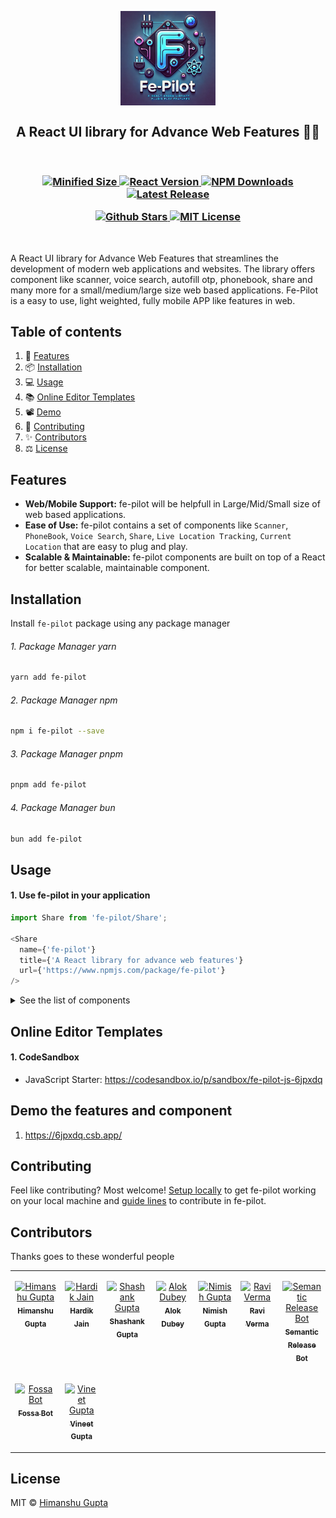<p align="center">
<img src="https://github.com/opensrc0/fe-pilot/blob/develop/logo.png" alt="fe-pilot Logo" align="center" width="30%" style="width: 30%;">
</p>
<h2 align="center">A React UI library for Advance Web Features 👨‍✈️ </h2>
<br />
<h3 >
  <p align="center" class="tasklist-issue-content">
    <a href="https://www.npmjs.com/package/fe-pilot">
     <img alt="Minified Size" src="https://img.shields.io/bundlephobia/min/fe-pilot"/>
    </a>
    <a href="https://react.dev/reference/react">
    <img alt="React Version" src="https://img.shields.io/badge/react-18.2.0-%23f1e05a?logo=React"/>
    </a>
    <a href="https://www.npmjs.com/package/fe-pilot">
      <img alt="NPM Downloads" src="https://img.shields.io/npm/dw/fe-pilot?label=Downloads&logo=npm"/>
    </a>
    <a href="https://www.npmjs.com/package/fe-pilot/v/latest">
      <img alt="Latest Release" src="https://badgen.net/github/release/opensrc0/fe-pilot?icon=github&color=pink"/>
    </a>
  </p>
<p align="center">
  <a href="https://github.com/opensrc0/fe-pilot/stargazers">
    <img alt="Github Stars" src="https://badgen.net/github/stars/opensrc0/fe-pilot?icon=github&color=purple"/>
  </a>
  <a href="https://github.com/opensrc0/fe-pilot?tab=MIT-1-ov-file">
    <img alt="MIT License" src="https://badgen.net/static/license/MIT/orange"/>
  </a>
</p>
</h3>
<br />

A React UI library for Advance Web Features that streamlines the development of modern web applications and websites. The library offers component like scanner, voice search, autofill otp, phonebook, share and many more for a small/medium/large size web based applications. Fe-Pilot is a easy to use, light weighted, fully mobile APP like features in web.

## Table of contents
1. 🚀 [Features](#features)
2. 📦 [Installation](#installation)
3. 💻 [Usage](#usage)
4. 📚 [Online Editor Templates](#online-editor-templates)
5. 📽️ [Demo](#demo-the-features-and-component)
6. 📝 [Contributing](#contributing)
7. ✨ [Contributors](#contributors)
8. ⚖️  [License](#license)

## Features
- **Web/Mobile Support:** fe-pilot will be helpfull in Large/Mid/Small size of web based applications.
- **Ease of Use:** fe-pilot contains a set of components like `Scanner`, `PhoneBook`, `Voice Search`, `Share`, `Live Location Tracking`, `Current Location` that are easy to plug and play.
- **Scalable & Maintainable:** fe-pilot components are built on top of a React for better scalable, maintainable component.

## Installation
Install `fe-pilot` package using any package manager

###### 1. Package Manager yarn
```sh
yarn add fe-pilot
```
###### 2. Package Manager npm
```sh
npm i fe-pilot --save
```
###### 3. Package Manager pnpm
```sh
pnpm add fe-pilot
```
###### 4. Package Manager bun
```sh
bun add fe-pilot
```

## Usage

#### 1. Use fe-pilot in your application
```js
import Share from 'fe-pilot/Share';

<Share
  name={'fe-pilot'}
  title={'A React library for advance web features'}
  url={'https://www.npmjs.com/package/fe-pilot'}
/>
```

<details>
<summary>See the list of components</summary>

###
1. :white_check_mark: [Implementation & Structure](https://github.com/opensrc0/fe-pilot/blob/main/__app/component/AutoFillOtp/README.md) AutoFillOtp
2. :white_check_mark: [Implementation & Structure](https://github.com/opensrc0/fe-pilot/blob/main/__app/component/ColorPicker/README.md) ColorPicker
3. :white_check_mark: [Implementation & Structure](https://github.com/opensrc0/fe-pilot/blob/main/__app/component/CopyToClipboard/README.md) CopyToClipboard
4. :white_check_mark: [Implementation & Structure](https://github.com/opensrc0/fe-pilot/blob/main/__app/component/FaceDetector/README.md) FaceDetector
5. :white_check_mark: [Implementation & Structure](https://github.com/opensrc0/fe-pilot/blob/main/__app/component/LiveLocationTracking/README.md) LiveLocation
6. :white_check_mark: [Implementation & Structure](https://github.com/opensrc0/fe-pilot/blob/main/__app/component/LocateMe/README.md) LocateMe
7. :white_check_mark: [Implementation & Structure](https://github.com/opensrc0/fe-pilot/blob/main/__app/component/PhoneBook/README.md) PhoneBook
8. :white_check_mark: [Implementation & Structure](https://github.com/opensrc0/fe-pilot/blob/main/__app/component/Scanner/README.md) Scanner
9. :white_check_mark: [Implementation & Structure](https://github.com/opensrc0/fe-pilot/blob/main/__app/component/Share/README.md) Share
10. :white_check_mark: [Implementation & Structure](https://github.com/opensrc0/fe-pilot/blob/main/__app/component/TextToSpeech/README.md) TextToSpeech
11. :white_check_mark: [Implementation & Structure](https://github.com/opensrc0/fe-pilot/blob/main/__app/component/VoiceRecognition/README.md) VoiceRecognition
12. :white_check_mark: [Implementation & Structure](https://github.com/opensrc0/fe-pilot/blob/main/__app/component/Vibrate/README.md) Vibrate
></details>

## Online Editor Templates

#### 1. CodeSandbox
- JavaScript Starter: https://codesandbox.io/p/sandbox/fe-pilot-js-6jpxdq
<!-- - TypeScript Starter: WIP -->
<!-- - NextJS TypeScript Starter: WIP -->

## Demo the features and component

1. https://6jpxdq.csb.app/


## Contributing
Feel like contributing? Most welcome!
[Setup locally](https://github.com/opensrc0/fe-pilot/blob/HEAD/.github/SETUP.md) to get fe-pilot working on your local machine and [guide lines](https://github.com/opensrc0/fe-pilot/blob/main/.github/CONTRIBUTING.md) to contribute in fe-pilot.

## Contributors

Thanks goes to these wonderful people
<table>
    <tbody>
      <tr>
        <td align="center" valign="top" width="14.28%">
          <p>
            <a href="https://github.com/opensrc0">
              <img src="https://avatars.githubusercontent.com/u/6891544?s=400&v=4" width="64px;" alt="Himanshu Gupta" />
              <br />
              <sub><b>Himanshu Gupta</b></sub>
            </a>
          </p>
        </td>
        <td align="center" valign="top" width="14.28%">
          <p>
            <a target="_blank" href="https://github.com/hardikjain29">
              <img src="https://avatars.githubusercontent.com/u/13768932?v=4" width="64px;" alt="Hardik Jain" />
              <br />
              <sub><b>Hardik Jain</b></sub>
            </a>
          </p>
        </td>
        <td align="center" valign="top" width="14.28%">
          <p>
            <a target="_blank" href="https://github.com/Indian2025">
              <img src="https://avatars.githubusercontent.com/u/164238626?v=4" width="64px;" alt="Shashank Gupta" />
              <br />
              <sub><b>Shashank Gupta</b></sub>
            </a>
          </p>
        </td>
        <td align="center" valign="top" width="14.28%">
          <p>
            <a href="https://github.com/Alok30">
              <img src="https://avatars.githubusercontent.com/u/36290248?s=64&v=4" width="64px;" alt="Alok Dubey" />
              <br />
              <sub><b>Alok Dubey</b></sub>
            </a>
          </p>
        </td>
        <td align="center" valign="top" width="14.28%">
          <p>
            <a href="https://github.com/NimishGupta95">
              <img src="https://avatars.githubusercontent.com/u/13002628?v=4" width="64px;" alt="Nimish Gupta" />
              <br />
              <sub><b>Nimish Gupta</b></sub>
            </a>
          </p>
        </td>
        <td align="center" valign="top" width="14.28%">
          <p>
            <a href="https://github.com/Ravi-Chef">
              <img src="https://avatars.githubusercontent.com/u/31059087?v=4" width="64px;" alt="Ravi Verma" />
              <br />
              <sub><b>Ravi Verma</b></sub>
            </a>
          </p>
        </td>
        <td align="center" valign="top" width="14.28%">
          <p>
            <a target="_blank" href="https://github.com/semantic-release-bot">
              <img src="https://avatars.githubusercontent.com/u/32174276?v=4" width="64px;" alt="Semantic Release Bot" />
              <br />
              <sub><b>Semantic Release Bot</b></sub>
            </a>
          </p>
        </td>
      </tr>
      <tr>
        <td align="center" valign="top" width="14.28%">
          <p>
            <a target="_blank" href="https://github.com/fossabot">
              <img src="https://avatars.githubusercontent.com/u/29791463?v=4" width="64px;" alt="Fossa Bot" />
              <br />
              <sub><b>Fossa Bot</b></sub>
            </a>
          </p>
        </td>
        <td align="center" valign="top" width="14.28%">
          <p>
            <a target="_blank" href="https://github.com/vineet091">
              <img src="https://avatars.githubusercontent.com/u/5345138?v=4" width="64px;" alt="Vineet Gupta" />
              <br />
              <sub><b>Vineet Gupta</b></sub>
            </a>
          </p>
        </td>
      </tr>
    </tbody>
</table>


## License

MIT © [Himanshu Gupta](https://github.com/opensrc0)
